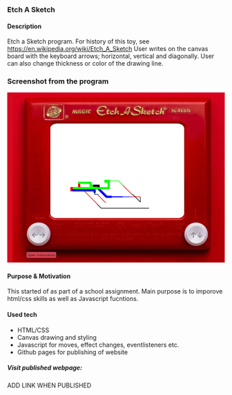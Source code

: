 ### Etch A Sketch 

#### Description 
Etch a Sketch program. For history of this toy, see https://en.wikipedia.org/wiki/Etch_A_Sketch 
User writes on the canvas board with the keyboard arrows; horizontal, vertical and diagonally.
User can also change thickness or color of the drawing line. 

### Screenshot from the program 
<img src="https://github.com/osho81/etchasketch/blob/master/images/pic-of-etchasketch.png" alt="Pic of the toy game" width="600"/>


#### Purpose & Motivation
This started of as part of a school assignment. 
Main purpose is to imporove html/css skills as well as Javascript fucntions. 

#### Used tech
- HTML/CSS
- Canvas drawing and styling
- Javascript for moves, effect changes, eventlisteners etc.
- Github pages for publishing of website

##### Visit published webpage:
ADD LINK WHEN PUBLISHED

